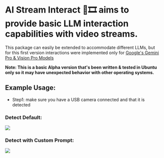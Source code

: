 # AI Stream Interact 🧠🎞️ aims to provide basic LLM interaction capabilities with video streams.
This package can easily be extended to accommodate different LLMs, but for this first version interactions were implemented only for [Google's Gemini Pro & Vision Pro Models](https://ai.google.dev/tutorials)

**Note: This is a basic Alpha version that's been written & tested in Ubuntu only so it may have unexpected behavior with other operating systems.**

## Example Usage:

- Step1: make sure you have a USB camera connected and that it is detected

### Detect Default:
![](https://github.com/The0mar/ai_stream_interact/blob/main/gifs/detect.gif)


### Detect with Custom Prompt:
![](https://github.com/The0mar/ai_stream_interact/blob/main/gifs/detect_custom.gif)
